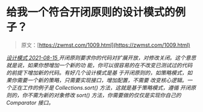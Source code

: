 <!--yml
category: 未分类
date: 0001-01-01 00:00:00
--->

# 给我一个符合开闭原则的设计模式的例子？

> 原文：[https://zwmst.com/1009.html](https://zwmst.com/1009.html)

   [ *设计模式* ](https://zwmst.com/%e8%ae%be%e8%ae%a1%e6%a8%a1%e5%bc%8f)*[ <time datetime="2021-08-15T09:36:50+08:00"> 2021-08-15 </time> ](https://zwmst.com/1009.html)  开闭原则要求你的代码对扩展开放，对修改关闭。这个意思就是说，如果你想增加一个新的功 能，你可以很容易的在不改变已测试过的代码的前提下增加新的代码。有好几个设计模式是基 于开闭原则的，如策略模式，如果你需要一个新的策略，只需要实现接口，增加配置，不需要 改变核心逻辑。一个正在工作的例子是 Collections.sort() 方法，这就是基于策略模式，遵循 开闭原则的，你不需为新的对象修改 sort() 方法，你需要做的仅仅是实现你自己的 Comparator 接口。*
